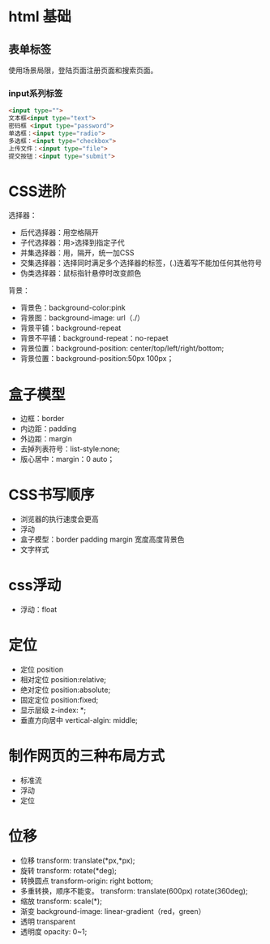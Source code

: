 
# html 基础

## 表单标签

使用场景局限，登陆页面注册页面和搜索页面。

### input系列标签

```html
<input type="">
文本框<input type="text">
密码框 <input type="password">
单选框：<input type="radio">
多选框：<input type="checkbox">
上传文件：<input type="file">
提交按钮：<input type="submit">
```

# CSS进阶

选择器：

- 后代选择器：用空格隔开
- 子代选择器：用>选择到指定子代
- 并集选择器：用，隔开，统一加CSS
- 交集选择器：选择同时满足多个选择器的标签，(.)连着写不能加任何其他符号
- 伪类选择器：鼠标指针悬停时改变颜色

背景：

- 背景色：background-color:pink
- 背景图：background-image: url（./）
- 背景平铺：background-repeat
- 背景不平铺：background-repeat：no-repaet
- 背景位置：background-position: center/top/left/right/bottom;
- 背景位置：background-position:50px 100px；

# 盒子模型

- 边框：border
- 内边距：padding
- 外边距：margin
- 去掉列表符号：list-style:none;
- 版心居中：margin：0 auto；

# CSS书写顺序

- 浏览器的执行速度会更高
- 浮动
- 盒子模型：border padding margin 宽度高度背景色
- 文字样式

# css浮动

- 浮动：float

# 定位

- 定位         position
- 相对定位     position:relative; 
- 绝对定位     position:absolute; 
- 固定定位     position:fixed;    
- 显示层级     z-index: *;        
- 垂直方向居中  vertical-algin: middle;  

# 制作网页的三种布局方式

- 标准流
- 浮动
- 定位

# 位移

- 位移          transform: translate(*px,*px);      
- 旋转          transform: rotate(*deg);            
- 转换圆点      transform-origin: right bottom;     
- 多重转换，顺序不能变。    transform: translate(600px) rotate(360deg); 
- 缩放          transform: scale(*);                
- 渐变          background-image: linear-gradient（red，green）   
- 透明          transparent
- 透明度        opacity: 0~1;
